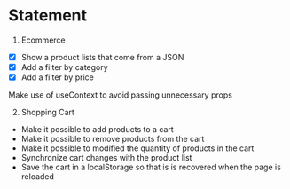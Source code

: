 # Statement

1. Ecommerce

- [x] Show a product lists that come from a JSON
- [x] Add a filter by category
- [x] Add a filter by price

Make use of useContext to avoid passing unnecessary props

2. Shopping Cart

- Make it possible to add products to a cart
- Make it possible to remove products from the cart
- Make it possible to modified the quantity of products in the cart
- Synchronize cart changes with the product list
- Save the cart in a localStorage so that is is recovered when the page is reloaded